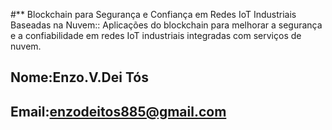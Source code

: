 #** Blockchain para Segurança e Confiança em Redes IoT Industriais Baseadas na Nuvem:: Aplicações do blockchain para melhorar a segurança e a confiabilidade em redes IoT industriais integradas com serviços de nuvem.
<br>

## Nome:Enzo.V.Dei Tós
## Email:enzodeitos885@gmail.com


